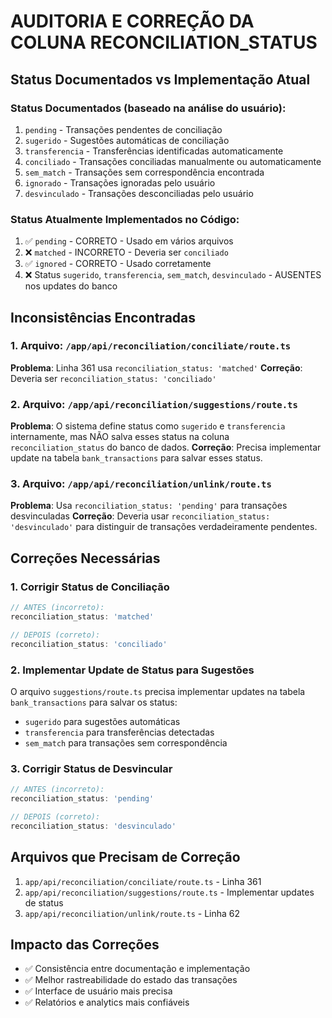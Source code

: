 # AUDITORIA E CORREÇÃO DA COLUNA RECONCILIATION_STATUS

## Status Documentados vs Implementação Atual

### Status Documentados (baseado na análise do usuário):
1. `pending` - Transações pendentes de conciliação
2. `sugerido` - Sugestões automáticas de conciliação
3. `transferencia` - Transferências identificadas automaticamente
4. `conciliado` - Transações conciliadas manualmente ou automaticamente
5. `sem_match` - Transações sem correspondência encontrada
6. `ignorado` - Transações ignoradas pelo usuário
7. `desvinculado` - Transações desconciliadas pelo usuário

### Status Atualmente Implementados no Código:
1. ✅ `pending` - CORRETO - Usado em vários arquivos
2. ❌ `matched` - INCORRETO - Deveria ser `conciliado`
3. ✅ `ignored` - CORRETO - Usado corretamente
4. ❌ Status `sugerido`, `transferencia`, `sem_match`, `desvinculado` - AUSENTES nos updates do banco

## Inconsistências Encontradas

### 1. Arquivo: `/app/api/reconciliation/conciliate/route.ts`
**Problema**: Linha 361 usa `reconciliation_status: 'matched'`
**Correção**: Deveria ser `reconciliation_status: 'conciliado'`

### 2. Arquivo: `/app/api/reconciliation/suggestions/route.ts`
**Problema**: O sistema define status como `sugerido` e `transferencia` internamente, mas NÃO salva esses status na coluna `reconciliation_status` do banco de dados.
**Correção**: Precisa implementar update na tabela `bank_transactions` para salvar esses status.

### 3. Arquivo: `/app/api/reconciliation/unlink/route.ts`
**Problema**: Usa `reconciliation_status: 'pending'` para transações desvinculadas
**Correção**: Deveria usar `reconciliation_status: 'desvinculado'` para distinguir de transações verdadeiramente pendentes.

## Correções Necessárias

### 1. Corrigir Status de Conciliação
```typescript
// ANTES (incorreto):
reconciliation_status: 'matched'

// DEPOIS (correto):
reconciliation_status: 'conciliado'
```

### 2. Implementar Update de Status para Sugestões
O arquivo `suggestions/route.ts` precisa implementar updates na tabela `bank_transactions` para salvar os status:
- `sugerido` para sugestões automáticas
- `transferencia` para transferências detectadas
- `sem_match` para transações sem correspondência

### 3. Corrigir Status de Desvincular
```typescript
// ANTES (incorreto):
reconciliation_status: 'pending'

// DEPOIS (correto):
reconciliation_status: 'desvinculado'
```

## Arquivos que Precisam de Correção

1. `app/api/reconciliation/conciliate/route.ts` - Linha 361
2. `app/api/reconciliation/suggestions/route.ts` - Implementar updates de status
3. `app/api/reconciliation/unlink/route.ts` - Linha 62

## Impacto das Correções

- ✅ Consistência entre documentação e implementação
- ✅ Melhor rastreabilidade do estado das transações
- ✅ Interface de usuário mais precisa
- ✅ Relatórios e analytics mais confiáveis
